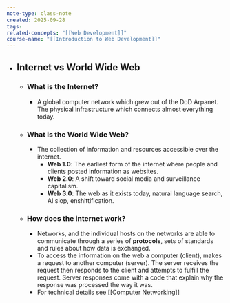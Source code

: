 ```yaml
---
note-type: class-note
created: 2025-09-28
tags:
related-concepts: "[[Web Development]]"
course-name: "[[Introduction to Web Development]]"
---
```

- ## Internet vs World Wide Web
	- ### What is the Internet?
		- A global computer network which grew out of the DoD Arpanet. The physical infrastructure  which connects almost everything today.
	- ### What is the World Wide Web?
		- The collection of information and resources accessible over the internet.
			- **Web 1.0**: The earliest form of the internet where people and clients posted information as websites.
			- **Web 2.0**: A shift toward social media and surveillance capitalism.
			- **Web 3.0**: The web as it exists today, natural language search, AI slop, enshittification.
	- ### How does the internet work?
		- Networks, and the individual hosts on the networks are able to communicate through a series of **protocols**, sets of standards and rules about how data is exchanged.
		- To access the information on the web a computer (client), makes a request to another computer (server). The server receives the request then responds to the client and attempts to fulfill the request. Server responses come with a code that explain why the response was processed the way it was.
		- For technical details see [[Computer Networking]]